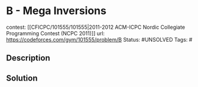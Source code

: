 # B - Mega Inversions

contest: [[CFICPC/101555/101555|2011-2012 ACM-ICPC Nordic Collegiate Programming Contest (NCPC 2011)]]
url: https://codeforces.com/gym/101555/problem/B
Status: #UNSOLVED
Tags: #

## Description

## Solution

